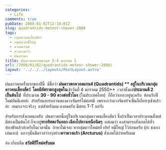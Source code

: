 ```yaml
---
categories:
  - Life
comments: true
pubDate: 2008-01-02T12:18:01Z
slug: quadrantids-meteor-shower-2008
tags:
  - กลุ่มดาวคนเลี้ยงสัตว์
  - กลุ่มดาวหมีใหญ่
  - ควอดแรนต์
  - ดาวดวงแก้ว
  - ฝนดาวตก
title: ฝนดาวตกควอดแรนต์ 3-4 มกราคม นี้
url: /2008/01/02/quadrantids-meteor-shower-2008/
layout: '../../../layouts/PostLayout.astro'
---
```


ฝนดาวตกครั้งแรกของปีนี้  มีชื่อว่า **ฝนดาวตกควอดแรนต์ (Quadrantids) ** อยู่ในบริเวณกลุ่มดาวคนเลี้ยงสัตว์  โดยมีอัตราตกสูงสุดใน**เช้าวันที่ 4 มกราคม 2550**  เวลาตั้งแต่**ประมาณตี 2 เป็นต้นไป**  ที่ประมาณ **30 - 90 ดวงต่อชั่วโมง** (ในประเทศไทย)  ก็ถือว่าเยอะอยู่นะครับ  ต้อนรับปีใหม่กันดีเลยล่ะ  สำหรับแสงรบกวนของดวงจันทร์ไม่ค่อยมี  เพราะกว่าดวงจันทร์จะขึ้นก็เกือบๆเช้าแล้วล่ะ  เหมาะเจาะจริงๆ  แต่สำหรับผม คงอดครับ มีสอบ T-T แย่จัง

สำหรับการสังเกตนะครับ  ฝนดาวตกนี้อยู่ในบริเวณกลุ่มดาวคนเลี้ยงสัตว์ ซึ่งถ้าเป็นเวลาประมาณตั้งแต่ตีสองเป็นต้นไป ก็จะอยู่**ทางทิศตะวันออก เฉียงไปทางเหนือนิดๆ**  แต่ผมว่า คงสามารถสังเกตได้ทั่วท้องฟ้าแล้วล่ะครับในเวลานั้น  ถ้าหาไม่เจอะ หากลุ่มดาวใหม่หยี เย้ย! หมีใหญ่ ไว้ก่อนครับ (อ่ะ ชงเองเล่นเอง)  แถวๆนั้นมีดาวสว่างๆอย่าง**ดาวดวงแก้ว (Arcturus)** สังเกตได้ง่ายครับผม

อ้อ เกือบลืม **สวัสดีปีใหม่ครับผม**
